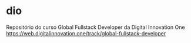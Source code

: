 # dio
Repositório do curso Global Fullstack Developer da Digital Innovation One
https://web.digitalinnovation.one/track/global-fullstack-developer
